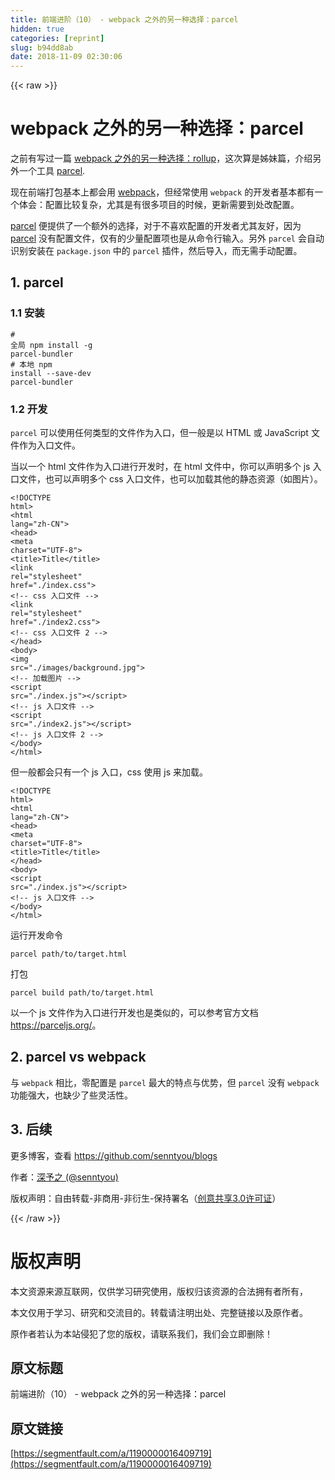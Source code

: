 ```yaml
---
title: 前端进阶（10） - webpack 之外的另一种选择：parcel
hidden: true
categories: [reprint]
slug: b94dd8ab
date: 2018-11-09 02:30:06
---
```


{{< raw >}}
<h1 id="articleHeader0">webpack &#x4E4B;&#x5916;&#x7684;&#x53E6;&#x4E00;&#x79CD;&#x9009;&#x62E9;&#xFF1A;parcel</h1><p>&#x4E4B;&#x524D;&#x6709;&#x5199;&#x8FC7;&#x4E00;&#x7BC7; <a href="https://github.com/senntyou/blogs/blob/master/advanced/6.md" rel="nofollow noreferrer" target="_blank">webpack &#x4E4B;&#x5916;&#x7684;&#x53E6;&#x4E00;&#x79CD;&#x9009;&#x62E9;&#xFF1A;rollup</a>&#xFF0C;&#x8FD9;&#x6B21;&#x7B97;&#x662F;&#x59CA;&#x59B9;&#x7BC7;&#xFF0C;&#x4ECB;&#x7ECD;&#x53E6;&#x5916;&#x4E00;&#x4E2A;&#x5DE5;&#x5177; <a href="https://github.com/parcel-bundler/parcel" rel="nofollow noreferrer" target="_blank">parcel</a>.</p><p>&#x73B0;&#x5728;&#x524D;&#x7AEF;&#x6253;&#x5305;&#x57FA;&#x672C;&#x4E0A;&#x90FD;&#x4F1A;&#x7528; <a href="https://github.com/webpack/webpack" rel="nofollow noreferrer" target="_blank">webpack</a>&#xFF0C;&#x4F46;&#x7ECF;&#x5E38;&#x4F7F;&#x7528; <code>webpack</code> &#x7684;&#x5F00;&#x53D1;&#x8005;&#x57FA;&#x672C;&#x90FD;&#x6709;&#x4E00;&#x4E2A;&#x4F53;&#x4F1A;&#xFF1A;&#x914D;&#x7F6E;&#x6BD4;&#x8F83;&#x590D;&#x6742;&#xFF0C;&#x5C24;&#x5176;&#x662F;&#x6709;&#x5F88;&#x591A;&#x9879;&#x76EE;&#x7684;&#x65F6;&#x5019;&#xFF0C;&#x66F4;&#x65B0;&#x9700;&#x8981;&#x5230;&#x5904;&#x6539;&#x914D;&#x7F6E;&#x3002;</p><p><a href="https://github.com/parcel-bundler/parcel" rel="nofollow noreferrer" target="_blank">parcel</a> &#x4FBF;&#x63D0;&#x4F9B;&#x4E86;&#x4E00;&#x4E2A;&#x989D;&#x5916;&#x7684;&#x9009;&#x62E9;&#xFF0C;&#x5BF9;&#x4E8E;&#x4E0D;&#x559C;&#x6B22;&#x914D;&#x7F6E;&#x7684;&#x5F00;&#x53D1;&#x8005;&#x5C24;&#x5176;&#x53CB;&#x597D;&#xFF0C;&#x56E0;&#x4E3A; <a href="https://github.com/parcel-bundler/parcel" rel="nofollow noreferrer" target="_blank">parcel</a> &#x6CA1;&#x6709;&#x914D;&#x7F6E;&#x6587;&#x4EF6;&#xFF0C;&#x4EC5;&#x6709;&#x7684;&#x5C11;&#x91CF;&#x914D;&#x7F6E;&#x9879;&#x4E5F;&#x662F;&#x4ECE;&#x547D;&#x4EE4;&#x884C;&#x8F93;&#x5165;&#x3002;&#x53E6;&#x5916; <code>parcel</code> &#x4F1A;&#x81EA;&#x52A8;&#x8BC6;&#x522B;&#x5B89;&#x88C5;&#x5728; <code>package.json</code> &#x4E2D;&#x7684; <code>parcel</code> &#x63D2;&#x4EF6;&#xFF0C;&#x7136;&#x540E;&#x5BFC;&#x5165;&#xFF0C;&#x800C;&#x65E0;&#x9700;&#x624B;&#x52A8;&#x914D;&#x7F6E;&#x3002;</p><h2 id="articleHeader1">1. parcel</h2><h3 id="articleHeader2">1.1 &#x5B89;&#x88C5;</h3><div class="widget-codetool" style="display:none"><div class="widget-codetool--inner"><span class="selectCode code-tool" data-toggle="tooltip" data-placement="top" title="" data-original-title="&#x5168;&#x9009;"></span> <span type="button" class="copyCode code-tool" data-toggle="tooltip" data-placement="top" data-clipboard-text="# &#x5168;&#x5C40;
npm install -g parcel-bundler

# &#x672C;&#x5730;
npm install --save-dev parcel-bundler" title="" data-original-title="&#x590D;&#x5236;"></span> <span type="button" class="saveToNote code-tool" data-toggle="tooltip" data-placement="top" title="" data-original-title="&#x653E;&#x8FDB;&#x7B14;&#x8BB0;"></span></div></div><pre class="hljs mipsasm"><code><span class="hljs-comment"># &#x5168;&#x5C40;</span>
npm <span class="hljs-keyword">install </span>-g parcel-<span class="hljs-keyword">bundler
</span>
<span class="hljs-comment"># &#x672C;&#x5730;</span>
npm <span class="hljs-keyword">install </span>--save-dev parcel-<span class="hljs-keyword">bundler</span></code></pre><h3 id="articleHeader3">1.2 &#x5F00;&#x53D1;</h3><p><code>parcel</code> &#x53EF;&#x4EE5;&#x4F7F;&#x7528;&#x4EFB;&#x4F55;&#x7C7B;&#x578B;&#x7684;&#x6587;&#x4EF6;&#x4F5C;&#x4E3A;&#x5165;&#x53E3;&#xFF0C;&#x4F46;&#x4E00;&#x822C;&#x662F;&#x4EE5; HTML &#x6216; JavaScript &#x6587;&#x4EF6;&#x4F5C;&#x4E3A;&#x5165;&#x53E3;&#x6587;&#x4EF6;&#x3002;</p><p>&#x5F53;&#x4EE5;&#x4E00;&#x4E2A; html &#x6587;&#x4EF6;&#x4F5C;&#x4E3A;&#x5165;&#x53E3;&#x8FDB;&#x884C;&#x5F00;&#x53D1;&#x65F6;&#xFF0C;&#x5728; html &#x6587;&#x4EF6;&#x4E2D;&#xFF0C;&#x4F60;&#x53EF;&#x4EE5;&#x58F0;&#x660E;&#x591A;&#x4E2A; js &#x5165;&#x53E3;&#x6587;&#x4EF6;&#xFF0C;&#x4E5F;&#x53EF;&#x4EE5;&#x58F0;&#x660E;&#x591A;&#x4E2A; css &#x5165;&#x53E3;&#x6587;&#x4EF6;&#xFF0C;&#x4E5F;&#x53EF;&#x4EE5;&#x52A0;&#x8F7D;&#x5176;&#x4ED6;&#x7684;&#x9759;&#x6001;&#x8D44;&#x6E90;&#xFF08;&#x5982;&#x56FE;&#x7247;&#xFF09;&#x3002;</p><div class="widget-codetool" style="display:none"><div class="widget-codetool--inner"><span class="selectCode code-tool" data-toggle="tooltip" data-placement="top" title="" data-original-title="&#x5168;&#x9009;"></span> <span type="button" class="copyCode code-tool" data-toggle="tooltip" data-placement="top" data-clipboard-text="&lt;!DOCTYPE html&gt;
&lt;html lang=&quot;zh-CN&quot;&gt;
&lt;head&gt;
  &lt;meta charset=&quot;UTF-8&quot;&gt;
  &lt;title&gt;Title&lt;/title&gt;
  &lt;link rel=&quot;stylesheet&quot; href=&quot;./index.css&quot;&gt;   &lt;!-- css &#x5165;&#x53E3;&#x6587;&#x4EF6; --&gt;
  &lt;link rel=&quot;stylesheet&quot; href=&quot;./index2.css&quot;&gt;  &lt;!-- css &#x5165;&#x53E3;&#x6587;&#x4EF6; 2 --&gt;
&lt;/head&gt;
&lt;body&gt;
&lt;img src=&quot;./images/background.jpg&quot;&gt;            &lt;!-- &#x52A0;&#x8F7D;&#x56FE;&#x7247; --&gt;
&lt;script src=&quot;./index.js&quot;&gt;&lt;/script&gt;             &lt;!-- js &#x5165;&#x53E3;&#x6587;&#x4EF6; --&gt;
&lt;script src=&quot;./index2.js&quot;&gt;&lt;/script&gt;            &lt;!-- js &#x5165;&#x53E3;&#x6587;&#x4EF6; 2 --&gt;
&lt;/body&gt;
&lt;/html&gt;" title="" data-original-title="&#x590D;&#x5236;"></span> <span type="button" class="saveToNote code-tool" data-toggle="tooltip" data-placement="top" title="" data-original-title="&#x653E;&#x8FDB;&#x7B14;&#x8BB0;"></span></div></div><pre class="hljs xml"><code><span class="hljs-meta">&lt;!DOCTYPE html&gt;</span>
<span class="hljs-tag">&lt;<span class="hljs-name">html</span> <span class="hljs-attr">lang</span>=<span class="hljs-string">&quot;zh-CN&quot;</span>&gt;</span>
<span class="hljs-tag">&lt;<span class="hljs-name">head</span>&gt;</span>
  <span class="hljs-tag">&lt;<span class="hljs-name">meta</span> <span class="hljs-attr">charset</span>=<span class="hljs-string">&quot;UTF-8&quot;</span>&gt;</span>
  <span class="hljs-tag">&lt;<span class="hljs-name">title</span>&gt;</span>Title<span class="hljs-tag">&lt;/<span class="hljs-name">title</span>&gt;</span>
  <span class="hljs-tag">&lt;<span class="hljs-name">link</span> <span class="hljs-attr">rel</span>=<span class="hljs-string">&quot;stylesheet&quot;</span> <span class="hljs-attr">href</span>=<span class="hljs-string">&quot;./index.css&quot;</span>&gt;</span>   <span class="hljs-comment">&lt;!-- css &#x5165;&#x53E3;&#x6587;&#x4EF6; --&gt;</span>
  <span class="hljs-tag">&lt;<span class="hljs-name">link</span> <span class="hljs-attr">rel</span>=<span class="hljs-string">&quot;stylesheet&quot;</span> <span class="hljs-attr">href</span>=<span class="hljs-string">&quot;./index2.css&quot;</span>&gt;</span>  <span class="hljs-comment">&lt;!-- css &#x5165;&#x53E3;&#x6587;&#x4EF6; 2 --&gt;</span>
<span class="hljs-tag">&lt;/<span class="hljs-name">head</span>&gt;</span>
<span class="hljs-tag">&lt;<span class="hljs-name">body</span>&gt;</span>
<span class="hljs-tag">&lt;<span class="hljs-name">img</span> <span class="hljs-attr">src</span>=<span class="hljs-string">&quot;./images/background.jpg&quot;</span>&gt;</span>            <span class="hljs-comment">&lt;!-- &#x52A0;&#x8F7D;&#x56FE;&#x7247; --&gt;</span>
<span class="hljs-tag">&lt;<span class="hljs-name">script</span> <span class="hljs-attr">src</span>=<span class="hljs-string">&quot;./index.js&quot;</span>&gt;</span><span class="undefined"></span><span class="hljs-tag">&lt;/<span class="hljs-name">script</span>&gt;</span>             <span class="hljs-comment">&lt;!-- js &#x5165;&#x53E3;&#x6587;&#x4EF6; --&gt;</span>
<span class="hljs-tag">&lt;<span class="hljs-name">script</span> <span class="hljs-attr">src</span>=<span class="hljs-string">&quot;./index2.js&quot;</span>&gt;</span><span class="undefined"></span><span class="hljs-tag">&lt;/<span class="hljs-name">script</span>&gt;</span>            <span class="hljs-comment">&lt;!-- js &#x5165;&#x53E3;&#x6587;&#x4EF6; 2 --&gt;</span>
<span class="hljs-tag">&lt;/<span class="hljs-name">body</span>&gt;</span>
<span class="hljs-tag">&lt;/<span class="hljs-name">html</span>&gt;</span></code></pre><p>&#x4F46;&#x4E00;&#x822C;&#x90FD;&#x4F1A;&#x53EA;&#x6709;&#x4E00;&#x4E2A; js &#x5165;&#x53E3;&#xFF0C;css &#x4F7F;&#x7528; js &#x6765;&#x52A0;&#x8F7D;&#x3002;</p><div class="widget-codetool" style="display:none"><div class="widget-codetool--inner"><span class="selectCode code-tool" data-toggle="tooltip" data-placement="top" title="" data-original-title="&#x5168;&#x9009;"></span> <span type="button" class="copyCode code-tool" data-toggle="tooltip" data-placement="top" data-clipboard-text="&lt;!DOCTYPE html&gt;
&lt;html lang=&quot;zh-CN&quot;&gt;
&lt;head&gt;
  &lt;meta charset=&quot;UTF-8&quot;&gt;
  &lt;title&gt;Title&lt;/title&gt;
&lt;/head&gt;
&lt;body&gt;
&lt;script src=&quot;./index.js&quot;&gt;&lt;/script&gt;             &lt;!-- js &#x5165;&#x53E3;&#x6587;&#x4EF6; --&gt;
&lt;/body&gt;
&lt;/html&gt;" title="" data-original-title="&#x590D;&#x5236;"></span> <span type="button" class="saveToNote code-tool" data-toggle="tooltip" data-placement="top" title="" data-original-title="&#x653E;&#x8FDB;&#x7B14;&#x8BB0;"></span></div></div><pre class="hljs xml"><code><span class="hljs-meta">&lt;!DOCTYPE html&gt;</span>
<span class="hljs-tag">&lt;<span class="hljs-name">html</span> <span class="hljs-attr">lang</span>=<span class="hljs-string">&quot;zh-CN&quot;</span>&gt;</span>
<span class="hljs-tag">&lt;<span class="hljs-name">head</span>&gt;</span>
  <span class="hljs-tag">&lt;<span class="hljs-name">meta</span> <span class="hljs-attr">charset</span>=<span class="hljs-string">&quot;UTF-8&quot;</span>&gt;</span>
  <span class="hljs-tag">&lt;<span class="hljs-name">title</span>&gt;</span>Title<span class="hljs-tag">&lt;/<span class="hljs-name">title</span>&gt;</span>
<span class="hljs-tag">&lt;/<span class="hljs-name">head</span>&gt;</span>
<span class="hljs-tag">&lt;<span class="hljs-name">body</span>&gt;</span>
<span class="hljs-tag">&lt;<span class="hljs-name">script</span> <span class="hljs-attr">src</span>=<span class="hljs-string">&quot;./index.js&quot;</span>&gt;</span><span class="undefined"></span><span class="hljs-tag">&lt;/<span class="hljs-name">script</span>&gt;</span>             <span class="hljs-comment">&lt;!-- js &#x5165;&#x53E3;&#x6587;&#x4EF6; --&gt;</span>
<span class="hljs-tag">&lt;/<span class="hljs-name">body</span>&gt;</span>
<span class="hljs-tag">&lt;/<span class="hljs-name">html</span>&gt;</span></code></pre><p>&#x8FD0;&#x884C;&#x5F00;&#x53D1;&#x547D;&#x4EE4;</p><div class="widget-codetool" style="display:none"><div class="widget-codetool--inner"><span class="selectCode code-tool" data-toggle="tooltip" data-placement="top" title="" data-original-title="&#x5168;&#x9009;"></span> <span type="button" class="copyCode code-tool" data-toggle="tooltip" data-placement="top" data-clipboard-text="parcel path/to/target.html" title="" data-original-title="&#x590D;&#x5236;"></span> <span type="button" class="saveToNote code-tool" data-toggle="tooltip" data-placement="top" title="" data-original-title="&#x653E;&#x8FDB;&#x7B14;&#x8BB0;"></span></div></div><pre class="hljs llvm"><code style="word-break:break-word;white-space:initial">parcel path/<span class="hljs-keyword">to</span>/<span class="hljs-keyword">target</span>.html</code></pre><p>&#x6253;&#x5305;</p><div class="widget-codetool" style="display:none"><div class="widget-codetool--inner"><span class="selectCode code-tool" data-toggle="tooltip" data-placement="top" title="" data-original-title="&#x5168;&#x9009;"></span> <span type="button" class="copyCode code-tool" data-toggle="tooltip" data-placement="top" data-clipboard-text="parcel build path/to/target.html" title="" data-original-title="&#x590D;&#x5236;"></span> <span type="button" class="saveToNote code-tool" data-toggle="tooltip" data-placement="top" title="" data-original-title="&#x653E;&#x8FDB;&#x7B14;&#x8BB0;"></span></div></div><pre class="hljs n1ql"><code style="word-break:break-word;white-space:initial">parcel <span class="hljs-keyword">build</span> <span class="hljs-keyword">path</span>/<span class="hljs-keyword">to</span>/target.html</code></pre><p>&#x4EE5;&#x4E00;&#x4E2A; js &#x6587;&#x4EF6;&#x4F5C;&#x4E3A;&#x5165;&#x53E3;&#x8FDB;&#x884C;&#x5F00;&#x53D1;&#x4E5F;&#x662F;&#x7C7B;&#x4F3C;&#x7684;&#xFF0C;&#x53EF;&#x4EE5;&#x53C2;&#x8003;&#x5B98;&#x65B9;&#x6587;&#x6863; <a href="https://parceljs.org/" rel="nofollow noreferrer" target="_blank">https://parceljs.org/</a>&#x3002;</p><h2 id="articleHeader4">2. parcel vs webpack</h2><p>&#x4E0E; <code>webpack</code> &#x76F8;&#x6BD4;&#xFF0C;&#x96F6;&#x914D;&#x7F6E;&#x662F; <code>parcel</code> &#x6700;&#x5927;&#x7684;&#x7279;&#x70B9;&#x4E0E;&#x4F18;&#x52BF;&#xFF0C;&#x4F46; <code>parcel</code> &#x6CA1;&#x6709; <code>webpack</code> &#x529F;&#x80FD;&#x5F3A;&#x5927;&#xFF0C;&#x4E5F;&#x7F3A;&#x5C11;&#x4E86;&#x4E9B;&#x7075;&#x6D3B;&#x6027;&#x3002;</p><h2 id="articleHeader5">3. &#x540E;&#x7EED;</h2><p>&#x66F4;&#x591A;&#x535A;&#x5BA2;&#xFF0C;&#x67E5;&#x770B; <a href="https://github.com/senntyou/blogs" rel="nofollow noreferrer" target="_blank">https://github.com/senntyou/blogs</a></p><p>&#x4F5C;&#x8005;&#xFF1A;<a href="https://github.com/senntyou" rel="nofollow noreferrer" target="_blank">&#x6DF1;&#x4E88;&#x4E4B; (@senntyou)</a></p><p>&#x7248;&#x6743;&#x58F0;&#x660E;&#xFF1A;&#x81EA;&#x7531;&#x8F6C;&#x8F7D;-&#x975E;&#x5546;&#x7528;-&#x975E;&#x884D;&#x751F;-&#x4FDD;&#x6301;&#x7F72;&#x540D;&#xFF08;<a href="https://creativecommons.org/licenses/by-nc-nd/3.0/deed.zh" rel="nofollow noreferrer" target="_blank">&#x521B;&#x610F;&#x5171;&#x4EAB;3.0&#x8BB8;&#x53EF;&#x8BC1;</a>&#xFF09;</p>
{{< /raw >}}

# 版权声明
本文资源来源互联网，仅供学习研究使用，版权归该资源的合法拥有者所有，

本文仅用于学习、研究和交流目的。转载请注明出处、完整链接以及原作者。 

原作者若认为本站侵犯了您的版权，请联系我们，我们会立即删除！

## 原文标题
前端进阶（10） - webpack 之外的另一种选择：parcel

## 原文链接
[https://segmentfault.com/a/1190000016409719](https://segmentfault.com/a/1190000016409719)

